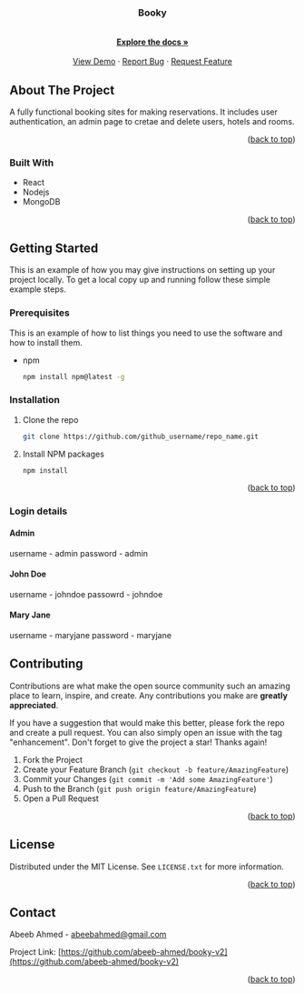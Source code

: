 
<h3 align="center">Booky</h3>

  <p align="center">
    <br />
    <a href="https://github.com/abeeb-ahmed/booky-v2"><strong>Explore the docs »</strong></a>
    <br />
    <br />
    <a href="https://github.com/abeeb-ahmed/booky-v2">View Demo</a>
    ·
    <a href="https://github.com/abeeb-ahmed/booky-v2/issues">Report Bug</a>
    ·
    <a href="https://github.com/abeeb-ahmed/booky-v2/issues">Request Feature</a>
  </p>
</div>





<!-- ABOUT THE PROJECT -->
## About The Project

A fully functional booking sites for making reservations. It includes user authentication, an admin page to cretae and delete users, hotels and rooms.

<p align="right">(<a href="#readme-top">back to top</a>)</p>



### Built With


* React
* Nodejs
* MongoDB


<p align="right">(<a href="#readme-top">back to top</a>)</p>



<!-- GETTING STARTED -->
## Getting Started

This is an example of how you may give instructions on setting up your project locally.
To get a local copy up and running follow these simple example steps.

### Prerequisites

This is an example of how to list things you need to use the software and how to install them.
* npm
  ```sh
  npm install npm@latest -g
  ```

### Installation

1. Clone the repo
   ```sh
   git clone https://github.com/github_username/repo_name.git
   ```
2. Install NPM packages
   ```sh
   npm install
   ```

<p align="right">(<a href="#readme-top">back to top</a>)</p>


### Login details
#### Admin
username - admin
password - admin
#### John Doe
username - johndoe
passowrd - johndoe
#### Mary Jane
username - maryjane
password - maryjane


<!-- CONTRIBUTING -->
## Contributing

Contributions are what make the open source community such an amazing place to learn, inspire, and create. Any contributions you make are **greatly appreciated**.

If you have a suggestion that would make this better, please fork the repo and create a pull request. You can also simply open an issue with the tag "enhancement".
Don't forget to give the project a star! Thanks again!

1. Fork the Project
2. Create your Feature Branch (`git checkout -b feature/AmazingFeature`)
3. Commit your Changes (`git commit -m 'Add some AmazingFeature'`)
4. Push to the Branch (`git push origin feature/AmazingFeature`)
5. Open a Pull Request

<p align="right">(<a href="#readme-top">back to top</a>)</p>



<!-- LICENSE -->
## License

Distributed under the MIT License. See `LICENSE.txt` for more information.

<p align="right">(<a href="#readme-top">back to top</a>)</p>



<!-- CONTACT -->
## Contact

Abeeb Ahmed - abeebahmed@gmail.com

Project Link: [https://github.com/abeeb-ahmed/booky-v2](https://github.com/abeeb-ahmed/booky-v2)

<p align="right">(<a href="#readme-top">back to top</a>)</p>






